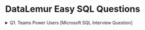 # DataLemur Easy SQL Questions
<details>
  <summary> Q1. Teams Power Users [Microsoft SQL Interview Question] </summary>
  Write a query to identify the top 2 Power Users who sent the highest number of messages on Microsoft Teams in August 2022. Display the IDs of these 2 users along with the total number of messages they sent. Output the results in descending order based on the count of the messages.<br /><br />
  
  Assumption:
  - No two users have sent the same number of messages in August 2022.<br />
  
  `messages` **Table**
  
  | Column Name   | Type         |
  | :------------ |:-------------|
  | message_id    | integer      |
  | sender_id     | integer      |
  | receiver_id   | integer      |
  | content       | varchar      |
  | sent_date     | datetime     |

  `messages` **Example Input:**
  
  | message_id    | sender_id      | receiver_id   | content        | sent_date |
  | :--- | :--- | :---| :--- | :--- |
  | 901 |	3601 | 4500	| You up? |	08/03/2022 00:00:00 |
  | 902 |	4500 | 3601 |	Only if you're buying |	08/03/2022 00:00:00 |
  | 743 |	3601 | 8752 |	Let's take this offline |	06/14/2022 00:00:00 |
  | 922 |	3601 | 4500	| Get on the call	| 08/10/2022 00:00:00 |

  `Example` **Output:**
  | sender_id |	message_count |
  | :--- | :--- |
  | 3601 |	2   |
  | 4500 |	1   |

  Question Source: [Teams Power Users - Microsoft SQL Interview Question](https://datalemur.com/questions/teams-power-users) <br />
  Solution: [Teams-Power-Users](https://github.com/Mahaboob-Khan/SQL/blob/main/DataLemur/Easy/Teams-Power-Users.sql) <br />
</details>
